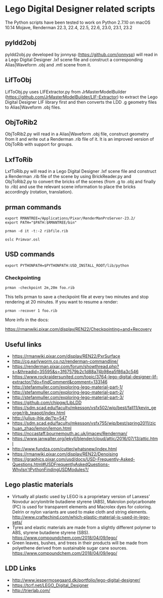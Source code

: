 # Lego Digital Designer related scripts
The Python scripts have been tested to work on Python 2.7.10 on macOS 10.14 Mojave, Renderman 22.3, 22.4, 22.5, 22.6, 23.0, 23.1, 23.2

## pyldd2obj
pyldd2obj.py developed by jonnysp (https://github.com/jonnysp) will read in a Lego Digital Designer .lxf scene file and construct a corresponding Alias|Waveform .obj and .mtl scene from it.

## LifToObj 
LifToObj.py uses LIFExtractor.py from JrMasterModelBuilder (https://github.com/JrMasterModelBuilder/LIF-Extractor) to extract the Lego Digital Designer LIF library first and then converts the LDD .g geometry files to Alias|Waveform .obj files.

## ObjToRib2
ObjToRib2.py will read in a Alias|Waveform .obj file, construct geometry from it and write out a Renderman .rib file of it.
It is an improved version of ObjToRib with support for groups.

## LxfToRib
LxfToRib.py will read in a Lego Digital Designer .lxf scene file and construct a Renderman .rib file of the scene by using BrickReader.py and ObjToRib2.py to convert the bricks of the scenes (from .g to .obj and finally to .rib) and use the relevant scene information to place the bricks accordingly (rotation, translation).

## prman commands
```terminal
export RMANTREE=/Applications/Pixar/RenderManProServer-23.2/
export PATH="$PATH:$RMANTREE/bin"

prman -d it -t:-2 ribfile.rib

oslc Primvar.osl
```

## USD commands
```terminal
export PYTHONPATH=$PYTHONPATH:USD_INSTALL_ROOT/lib/python
```

### Checkpointing

```terminal
prman -checkpoint 2m,20m foo.rib
```

This tells prman to save a checkpoint file at every two minutes and stop rendering at 20 minutes. If you want to resume a render:

```terminal
prman -recover 1 foo.rib
```

More info in the docs:

https://rmanwiki.pixar.com/display/REN22/Checkpointing+and+Recovery


## Useful links

* https://rmanwiki.pixar.com/display/REN22/PxrSurface
* http://cg.earlyworm.co.nz/renderman-commandline/
* https://renderman.pixar.com/forum/showthread.php?s=&threadid=35595&s=3f67579b2c1d88a74b98ea5f86a3c546
* https://www.rockraidersunited.com/topic/3764-lego-digital-designer-lif-extractor/?do=findComment&comment=133146
* http://stefanmuller.com/exploring-lego-material-part-1/
* http://stefanmuller.com/exploring-lego-material-part-2/
* http://stefanmuller.com/exploring-lego-material-part-3/
* https://github.com/chipgw/LibLDD
* https://sdm.scad.edu/faculty/mkesson/vsfx502/wip/best/fall11/kevin_george/rib_teapot/index.html
* http://julius-ihle.de/?p=547
* https://sdm.scad.edu/faculty/mkesson/vsfx755/wip/best/spring2011/zichuan_zhao/lemon/lemon.html
* https://nccastaff.bournemouth.ac.uk/jmacey/Renderman/
* https://www.janwalter.org/jekyll/blender/cloud/attic/2016/07/13/attic.html
* http://www.fundza.com/cutter/whatsnew/index.html
* https://rmanwiki.pixar.com/display/REN22/Denoising
* https://graphics.pixar.com/usd/docs/USD-Frequently-Asked-Questions.html#USDFrequentlyAskedQuestions-WhyIsn'tPythonFindingUSDModules?/

## Lego plastic materials

* Virtually all plastic used by LEGO is a proprietary version of Lanxess’ Novodur acrylonitrile butadiene styrene (ABS), Makrolon polycarbonate (PC) is used for transparent elements and Macrolex dyes for coloring. Delrin or nylon variants are used to make cloth and string elements. http://www.craftechind.com/which-plastic-material-is-used-in-lego-sets/
* Tyres and elastic materials are made from a slightly different polymer to ABS, styrene butadiene styrene (SBS). https://www.compoundchem.com/2018/04/09/lego/
* Green leaves, bushes, and trees in their products will be made from polyethene derived from sustainable sugar cane sources. https://www.compoundchem.com/2018/04/09/lego/

## LDD Links

* http://www.jespermosegaard.dk/portfolio/lego-digital-designer/
* https://tcrf.net/LEGO_Digital_Designer
* http://trierlab.com/

